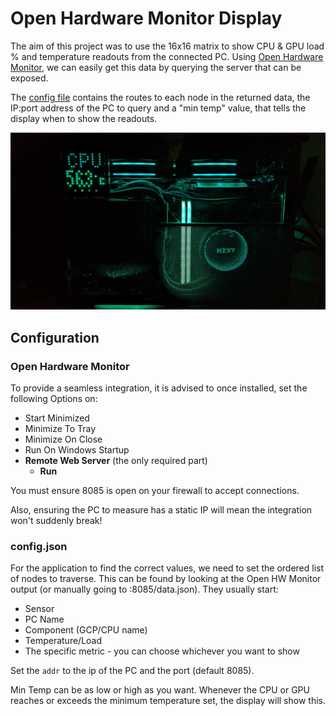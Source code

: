 # Open Hardware Monitor Display

The aim of this project was to use the 16x16 matrix to show CPU & GPU load % and temperature readouts from the connected PC. Using [Open Hardware Monitor](https://openhardwaremonitor.org/), we can easily get this data by querying the server that can be exposed.

The [config file](../config/config.json) contains the routes to each node in the returned data, the IP:port address of the PC to query and a "min temp" value, that tells the display when to show the readouts.

![Example of CPU temperature](/images/pc.jpg)

## Configuration

### Open Hardware Monitor

To provide a seamless integration, it is advised to once installed, set the following Options on:
- Start Minimized
- Minimize To Tray
- Minimize On Close
- Run On Windows Startup
- **Remote Web Server** (the only required part)
  - **Run**

You must ensure 8085 is open on your firewall to accept connections.

Also, ensuring the PC to measure has a static IP will mean the integration won't suddenly break!

### config.json

For the application to find the correct values, we need to set the ordered list of nodes to traverse. This can be found by looking at the Open HW Monitor output (or manually going to <ip>:8085/data.json). They usually start:
- Sensor
- PC Name
- Component (GCP/CPU name)
- Temperature/Load
- The specific metric - you can choose whichever you want to show

Set the `addr` to the ip of the PC and the port (default 8085).

Min Temp can be as low or high as you want. Whenever the CPU or GPU reaches or exceeds the minimum temperature set, the display will show this. 

